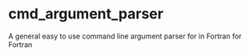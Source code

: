 # cmd_argument_parser
A general easy to use command line argument parser for in Fortran for Fortran

